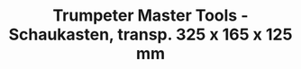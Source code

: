 ---
layout: product
title: "Trumpeter Master Tools - Schaukasten, transp. 325 x 165 x 125 mm"
price: "N/A" 
desc: "N/A"
img_path: "/assets/img/TRU09814.webp"
brand: "N/A"
available: false
special_offer: false
new: false
soon: false
cat: "0N/A"
subcat: "0N/A"
subsubcat: "0N/A"
sifra: "TRU09814"
popular: false
spec: false
---